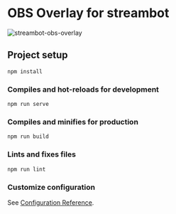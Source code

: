 # OBS Overlay for streambot

![streambot-obs-overlay](https://socialify.git.ci/HappyCerberus/streambot-obs-overlay/image?description=1&descriptionEditable=Vue%20based%20OBS%20overlay%20that%20works%20with%20the%20streambot.&font=KoHo&forks=1&language=1&owner=1&pattern=Signal&stargazers=1&theme=Light)

## Project setup
```
npm install
```

### Compiles and hot-reloads for development
```
npm run serve
```

### Compiles and minifies for production
```
npm run build
```

### Lints and fixes files
```
npm run lint
```

### Customize configuration
See [Configuration Reference](https://cli.vuejs.org/config/).
